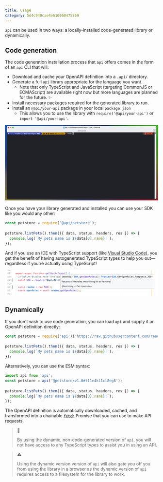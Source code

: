 ```yaml
---
title: Usage
category: 5d4c940cae4e610060475769
---
```


`api` can be used in two ways: a locally-installed code-generated library or dynamically.

## Code generation

The code generation installation process that `api` offers comes in the form of an `api` CLI that will:

- Download and cache your OpenAPI definition into a `.api/` directory.
- Generate a full `api` library appropriate for the language you want.
  - Note that only TypeScript and JavaScript (targeting CommonJS or ECMAScript) are available right now but more languages are planned for the future. ✨
- Install necessary packages required for the generated library to run.
- Install an `@api/your-api` package in your local `package.json`
  - This allows you to use the library with `require('@api/your-api')` or `import '@api/your-api'`.

![CLI installation demonstration](https://raw.githubusercontent.com/readmeio/api/main/docs/images/installer.gif)

Once you have your library generated and installed you can use your SDK like you would any other:

```js
const petstore = require('@api/petstore');

petstore.listPets().then(({ data, status, headers, res }) => {
  console.log(`My pets name is ${data[0].name}!`);
});
```

And if you use an IDE with TypeScript support (like [Visual Studio Code](https://code.visualstudio.com/)), you get the benefit of having autogenerated TypeScript types to help you out—regardless if you're actually using TypeScript!

![TypeScript types in action](https://raw.githubusercontent.com/readmeio/api/main/docs/images/ts-types.png)

## Dynamically

If you don't wish to use code generation, you can load `api` and supply it an OpenAPI definition directly:

```js
const petstore = require('api')('https://raw.githubusercontent.com/readmeio/oas-examples/main/3.0/json/petstore.json');

petstore.listPets().then(({ data, status, headers, res }) => {
  console.log(`My pets name is ${data[0].name}!`);
});
```

Alternatively, you can use the ESM syntax:

```js
import api from 'api';
const petstore = api('@petstore/v1.0#tl1e4kl1cl8eg8');

petstore.listPets().then(({ data, status, headers, res }) => {
  console.log(`My pets name is ${data[0].name}!`);
});
```

The OpenAPI definition is automatically downloaded, cached, and transformed into a chainable [`fetch`](https://developer.mozilla.org/en-US/docs/Web/API/Fetch_API) Promise that you can use to make API requests.

> 📘
>
> By using the dynamic, non-code-generated version of `api`, you will not have access to any TypeScript types to assist you in using an API.

> ⚠️
>
> Using the dynamic version version of `api` will also gate you off you from using the library in a browser as the dynamic version of `api` requires access to a filesystem for the library to work.
